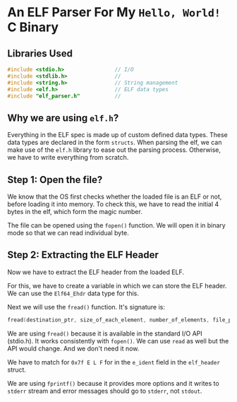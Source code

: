# An ELF Parser For My `Hello, World!` C Binary

## Libraries Used

```c
#include <stdio.h>                // I/O
#include <stdlib.h>               //
#include <string.h>               // String management
#include <elf.h>                  // ELF data types
#include "elf_parser.h"           // 
```

## Why we are using `elf.h`?

Everything in the ELF spec is made up of custom defined data types. These data types are declared in the form `structs`. When parsing the elf, we can make use of the `elf.h` library to ease out the parsing process. Otherwise, we have to write everything from scratch.

## Step 1: Open the file?

We know that the OS first checks whether the loaded file is an ELF or not, before loading it into memory. To check this, we have to read the initial 4 bytes in the elf, which form the magic number.

The file can be opened using the `fopen()` function. We will open it in binary mode so that we can read individual byte.

## Step 2: Extracting the ELF Header

Now we have to extract the ELF header from the loaded ELF.

For this, we have to create a variable in which we can store the ELF header. We can use the `Elf64_Ehdr` data type for this.

Next we will use the `fread()` function. It's signature is:
```c
fread(destination_ptr, size_of_each_element, number_of_elements, file_pointer);
```

We are using `fread()` because it is available in the standard I/O API (stdio.h). It works consistently with `fopen()`. We can use `read` as well but the API would change. And we don't need it now.

We have to match for `0x7f E L F` for in the `e_ident` field in the `elf_header` struct.

We are using `fprintf()` because it provides more options and it writes to `stderr` stream and error messages should go to `stderr`, not `stdout`.